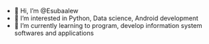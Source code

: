- 👋 Hi, I’m @Esubaalew
- 👀 I’m interested in Python, Data science, Android development
- 🌱 I’m currently learning to program, develop information system softwares and applications 


<!---
Esubaalew/Esubaalew is a ✨ special ✨ repository because its `README.md` (this file) appears on your GitHub profile.
You can click the Preview link to take a look at your changes.
--->
